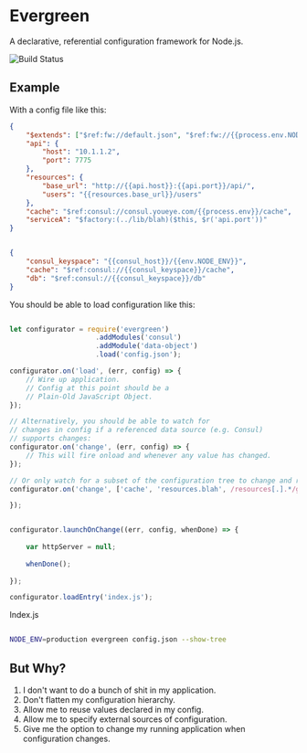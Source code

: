 # Evergreen

A declarative, referential configuration framework for Node.js.

![Build Status](https://circleci.com/gh/the-terribles/evergreen.svg?style=shield&circle-token=:circle-token)

## Example

With a config file like this:

```json
{
	"$extends": ["$ref:fw://default.json", "$ref:fw://{{process.env.NODE_ENV}}.json"],
	"api": {
		"host": "10.1.1.2",
		"port": 7775
	},
	"resources": {
		"base_url": "http://{{api.host}}:{{api.port}}/api/",
		"users": "{{resources.base_url}}/users"
	},
	"cache": "$ref:consul://consul.youeye.com/{{process.env}}/cache",
	"serviceA": "$factory:(../lib/blah)($this, $r('api.port'))"
}


{
	"consul_keyspace": "{{consul_host}}/{{env.NODE_ENV}}",
	"cache": "$ref:consul://{{consul_keyspace}}/cache",
	"db": "$ref:consul://{{consul_keyspace}}/db"
}
```

You should be able to load configuration like this:

```javascript

let configurator = require('evergreen')
                     .addModules('consul')
                     .addModule('data-object')
                     .load('config.json');

configurator.on('load', (err, config) => {
	// Wire up application.
	// Config at this point should be a 
	// Plain-Old JavaScript Object.
});

// Alternatively, you should be able to watch for
// changes in config if a referenced data source (e.g. Consul)
// supports changes:
configurator.on('change', (err, config) => {
	// This will fire onload and whenever any value has changed.
});

// Or only watch for a subset of the configuration tree to change and react to that change.
configurator.on('change', ['cache', 'resources.blah', /resources[.].*/gi], (config) => {

});


configurator.launchOnChange((err, config, whenDone) => {
	
	var httpServer = null;
	
	whenDone();
	
});

configurator.loadEntry('index.js');

```

Index.js

```javascript


```


```bash
NODE_ENV=production evergreen config.json --show-tree
```

## But Why?

1. I don't want to do a bunch of shit in my application. 
2. Don't flatten my configuration hierarchy.
3. Allow me to reuse values declared in my config.
4. Allow me to specify external sources of configuration.
5. Give me the option to change my running application when configuration changes.
